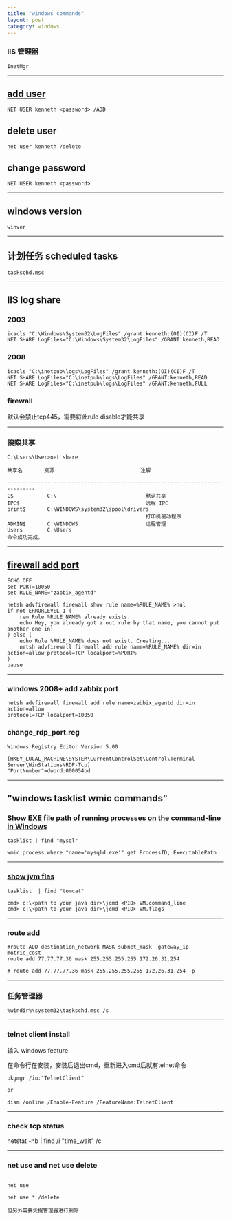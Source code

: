 ```yaml
---
title: "windows commands"
layout: post
category: windows
---
```



### IIS 管理器


```
InetMgr
```

---


## [add user](https://www.windows-commandline.com/add-user-from-command-line/)

```
NET USER kenneth <password> /ADD
```

## delete user


```
net user kenneth /delete
```

## change password

```
NET USER kenneth <password>
```

---

## windows version

```
winver
```

---


## 计划任务 scheduled tasks

```
taskschd.msc
```

---

## IIS log share

### 2003

```
icacls "C:\Windows\System32\LogFiles" /grant kenneth:(OI)(CI)F /T
NET SHARE LogFiles="C:\Windows\System32\LogFiles" /GRANT:kenneth,READ
```

### 2008

```
icacls "C:\inetpub\logs\LogFiles" /grant kenneth:(OI)(CI)F /T
NET SHARE LogFiles="C:\inetpub\logs\LogFiles" /GRANT:kenneth,READ
NET SHARE LogFiles="C:\inetpub\logs\LogFiles" /GRANT:kenneth,FULL
```

### firewall

默认会禁止tcp445，需要将此rule disable才能共享

---

### 搜索共享

```
C:\Users\User>net share

共享名       资源                            注解

-------------------------------------------------------------------------------
C$           C:\                             默认共享
IPC$                                         远程 IPC
print$       C:\WINDOWS\system32\spool\drivers
                                             打印机驱动程序
ADMIN$       C:\WINDOWS                      远程管理
Users        C:\Users
命令成功完成。
```


---

## [firewall add port](http://stackoverflow.com/questions/15171255/how-to-open-ports-on-windows-firewall-through-batch-file)

```
ECHO OFF
set PORT=10050
set RULE_NAME="zabbix_agentd"

netsh advfirewall firewall show rule name=%RULE_NAME% >nul
if not ERRORLEVEL 1 (
    rem Rule %RULE_NAME% already exists.
    echo Hey, you already got a out rule by that name, you cannot put another one in!
) else (
    echo Rule %RULE_NAME% does not exist. Creating...
    netsh advfirewall firewall add rule name=%RULE_NAME% dir=in action=allow protocol=TCP localport=%PORT%
)
pause
```
---

### windows 2008+ add zabbix port

```
netsh advfirewall firewall add rule name=zabbix_agentd dir=in action=allow
protocol=TCP localport=10050
```

### change_rdp_port.reg

```
Windows Registry Editor Version 5.00

[HKEY_LOCAL_MACHINE\SYSTEM\CurrentControlSet\Control\Terminal
Server\WinStations\RDP-Tcp]
"PortNumber"=dword:000054bd
```

---

##  "windows tasklist wmic commands"

### [Show EXE file path of running processes on the command-line in Windows](https://superuser.com/questions/768984/show-exe-file-path-of-running-processes-on-the-command-line-in-windows)

```
tasklist | find "mysql"
```

```
wmic process where "name='mysqld.exe'" get ProcessID, ExecutablePath
```

---

### [show jvm flas](http://techtalk.sanjaydhanwani.com/2019/02/find-jvm-start-arguments-of-java.html)

```
tasklist  | find "tomcat"

cmd> c:\<path to your java dir>\jcmd <PID> VM.command_line
cmd> c:\<path to your java dir>\jcmd <PID> VM.flags
```

---

### route add

```
#route ADD destination_network MASK subnet_mask  gateway_ip metric_cost
route add 77.77.77.36 mask 255.255.255.255 172.26.31.254

# route add 77.77.77.36 mask 255.255.255.255 172.26.31.254 -p
```

---

### 任务管理器

```
%windir%\system32\taskschd.msc /s
```

---

### telnet client install


输入 windows feature

在命令行在安装，安装后退出cmd，重新进入cmd后就有telnet命令

```
pkgmgr /iu:"TelnetClient"

or

dism /online /Enable-Feature /FeatureName:TelnetClient
```

---

### check tcp status


netstat -nb  | find  /i "time_wait" /c

---

###  net use and net use delete

```

net use

net use * /delete

但另外需要凭据管理器进行删除

```

